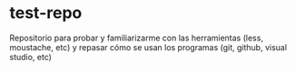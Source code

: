 # test-repo
Repositorio para probar y familiarizarme con las herramientas (less, moustache, etc) y repasar cómo se usan los programas (git, github, visual studio, etc)
